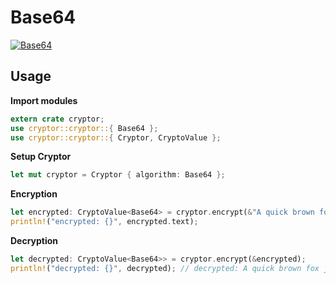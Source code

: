 # Base64
[![Base64](https://img.shields.io/badge/Cryptor-Base64-6fb536.svg)](https://github.com/atsushi130/Cryptor/tree/master/src/cryptor/algorithm/base64)

## Usage
**Import modules**
```rust
extern crate cryptor;
use cryptor::cryptor::{ Base64 };
use cryptor::cryptor::{ Cryptor, CryptoValue };
```

**Setup Cryptor**  
```rust
let mut cryptor = Cryptor { algorithm: Base64 };
```

**Encryption**  
```rust
let encrypted: CryptoValue<Base64> = cryptor.encrypt(&"A quick brown fox jumps over the lazy dog.");
println!("encrypted: {}", encrypted.text);
```

**Decryption**  
```rust
let decrypted: CryptoValue<Base64>> = cryptor.encrypt(&encrypted);
println!("decrypted: {}", decrypted); // decrypted: A quick brown fox jumps over the lazy dog.
```


